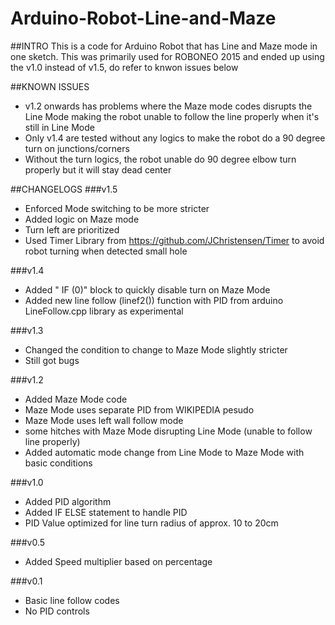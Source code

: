 # Arduino-Robot-Line-and-Maze
##INTRO
This is a code for Arduino Robot that has Line and Maze mode in one sketch. This was primarily used for ROBONEO 2015 and ended up using the v1.0 instead of v1.5, do refer to knwon issues below

##KNOWN ISSUES
- v1.2 onwards has problems where the Maze mode codes disrupts the Line Mode making the robot unable to follow the line properly when it's still in Line Mode
- Only v1.4 are tested without any logics to make the robot do a 90 degree turn on junctions/corners 
- Without the turn logics, the robot unable do 90 degree elbow turn properly but it will stay dead center

##CHANGELOGS
###v1.5
- Enforced Mode switching to be more stricter
- Added logic on Maze mode
- Turn left are prioritized 
- Used Timer Library from https://github.com/JChristensen/Timer to avoid robot turning when detected small hole
 
###v1.4
- Added " IF (0)" block to quickly disable turn on Maze Mode
- Added new line follow (linef2()) function with PID from arduino LineFollow.cpp library as experimental

###v1.3
- Changed the condition to change to Maze Mode slightly stricter
- Still got bugs

###v1.2
- Added Maze Mode code
- Maze Mode uses separate PID from WIKIPEDIA pesudo 
- Maze Mode uses left wall follow mode
- some hitches with Maze Mode disrupting Line Mode (unable to follow line properly)
- Added automatic mode change from Line Mode to Maze Mode with basic conditions

###v1.0
- Added PID algorithm
- Added IF ELSE statement to handle PID
- PID Value optimized for line turn radius of approx. 10 to 20cm

###v0.5
- Added Speed multiplier based on percentage

###v0.1
- Basic line follow codes 
- No PID controls
